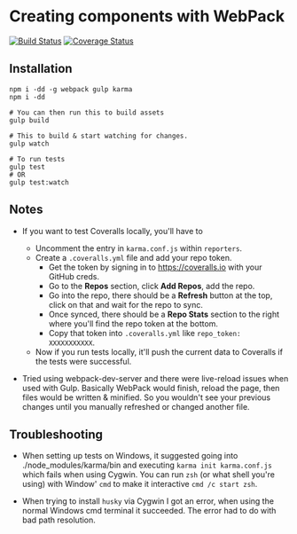 # Creating components with WebPack 

[![Build Status](https://travis-ci.org/the0neWhoKnocks/prototype.component-loading-webpack.svg?branch=master)](https://travis-ci.org/the0neWhoKnocks/prototype.component-loading-webpack)
[![Coverage Status](https://coveralls.io/repos/github/the0neWhoKnocks/prototype.component-loading-webpack/badge.svg?branch=master)](https://coveralls.io/github/the0neWhoKnocks/prototype.component-loading-webpack?branch=master)

## Installation

```
npm i -dd -g webpack gulp karma
npm i -dd

# You can then run this to build assets
gulp build

# This to build & start watching for changes.
gulp watch

# To run tests
gulp test
# OR
gulp test:watch
```


## Notes

- If you want to test Coveralls locally, you'll have to
   - Uncomment the entry in `karma.conf.js` within `reporters`.
   - Create a `.coveralls.yml` file and add your repo token.
      - Get the token by signing in to https://coveralls.io with your GitHub 
      creds.
      - Go to the **Repos** section, click **Add Repos**, add the repo. 
      - Go into the repo, there should be a **Refresh** button at the top, click 
      on that and wait for the repo to sync.
      - Once synced, there should be a **Repo Stats** section to the right where 
      you'll find the repo token at the bottom. 
      - Copy that token into `.coveralls.yml` like `repo_token: XXXXXXXXXXX`. 
   - Now if you run tests locally, it'll push the current data to Coveralls if
   the tests were successful.

- Tried using webpack-dev-server and there were live-reload issues when used with
Gulp. Basically WebPack would finish, reload the page, then files would be 
written & minified. So you wouldn't see your previous changes until you manually
refreshed or changed another file.


## Troubleshooting

- When setting up tests on Windows, it suggested going into ./node_modules/karma/bin
and executing `karma init karma.conf.js` which fails when using Cygwin. You can
run `zsh` (or what shell you're using) with Window' `cmd` to make it interactive
`cmd /c start zsh`.

- When trying to install `husky` via Cygwin I got an error, when using the normal
Windows cmd terminal it succeeded. The error had to do with bad path resolution.